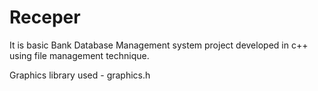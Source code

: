 # Receper
It is basic Bank Database Management system project developed in c++ using file management technique.

Graphics library used - graphics.h

